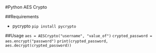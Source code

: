 #Python AES Crypto


##Requirements
- pycrypto `pip install pycrypto`

##Usage
`aes = AESCrypto("username", "value_of")`
`crypted_password = aes.encrypt("password")`
`print(crypted_password, aes.decrypt(crypted_password))`